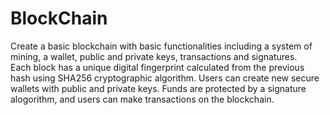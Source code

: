 # BlockChain

Create a basic blockchain with basic functionalities including a system of mining, a wallet, public and private keys, transactions and signatures.  
Each block has a unique digital fingerprint calculated from the previous hash using SHA256 cryptographic algorithm. 
Users can create new secure wallets with public and private keys. Funds are protected by a signature alogorithm, 
and users can make transactions on the blockchain. 
